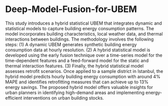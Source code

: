 # Deep-Model-Fusion-for-UBEM
This study introduces a hybrid statistical UBEM that integrates dynamic and statistical models to capture building energy consumption patterns. The model incorporates building characteristics, local weather data, and thermal interactions between buildings. The methodology involves the following steps: (1) A dynamic UBEM generates synthetic building energy consumption data at hourly resolution. (2) A hybrid statistical model is developed using the early fusion technique over a time-series model for the time-dependent features and a feed-forward model for the static and thermal interaction features. (3) Finally, the hybrid statistical model assesses retrofit scenarios. Once applied to a sample district in Istanbul, the hybrid model predicts hourly building energy consumption with around 4% MAPE and identifies retrofitting measures that can achieve up to 13% energy savings. The proposed hybrid model offers valuable insights for urban planners in identifying high-demand areas and implementing energy-efficient interventions on urban building stocks.
